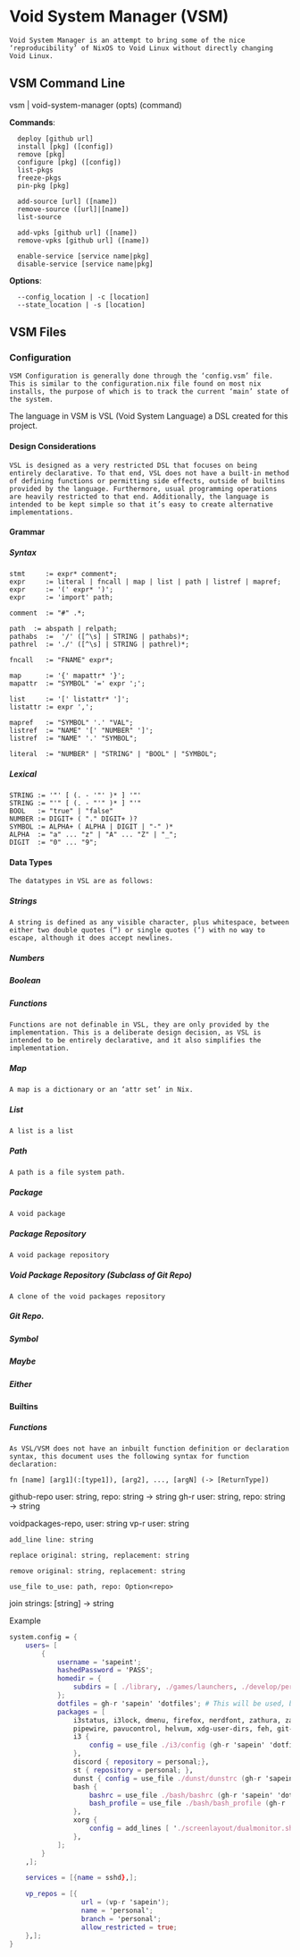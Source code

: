 # Void System Manager (VSM)
    Void System Manager is an attempt to bring some of the nice ‘reproducibility’ of NixOS to Void Linux without directly changing Void Linux.


## VSM Command Line  
vsm | void-system-manager (opts) (command)

**Commands**:
```
  deploy [github url]
  install [pkg] ([config])
  remove [pkg]
  configure [pkg] ([config])
  list-pkgs
  freeze-pkgs
  pin-pkg [pkg]

  add-source [url] ([name])
  remove-source ([url]|[name])
  list-source
    
  add-vpks [github url] ([name])
  remove-vpks [github url] ([name])

  enable-service [service name|pkg]
  disable-service [service name|pkg]
```

**Options**:
```
  --config_location | -c [location]
  --state_location | -s [location]
```

## VSM Files  
### Configuration  
    VSM Configuration is generally done through the ‘config.vsm’ file. This is similar to the configuration.nix file found on most nix installs, the purpose of which is to track the current ‘main’ state of the system. 

The language in VSM is VSL (Void System Language) a DSL created for this project.

#### Design Considerations
    VSL is designed as a very restricted DSL that focuses on being entirely declarative. To that end, VSL does not have a built-in method of defining functions or permitting side effects, outside of builtins provided by the language. Furthermore, usual programming operations are heavily restricted to that end. Additionally, the language is intended to be kept simple so that it’s easy to create alternative implementations. 

#### Grammar
##### Syntax

```ebnf
stmt     := expr* comment*;
expr     := literal | fncall | map | list | path | listref | mapref;
expr     := '(' expr* ')';
expr     := 'import' path;

comment  := "#" .*;

path  := abspath | relpath;
pathabs  :=  '/' ([^\s] | STRING | pathabs)*;
pathrel  := './' ([^\s] | STRING | pathrel)*;

fncall   := "FNAME" expr*;

map      := '{' mapattr* '}';
mapattr  := "SYMBOL" '=' expr ';';

list     := '[' listattr* ']';
listattr := expr ',';

mapref   := "SYMBOL" '.' "VAL";
listref  := "NAME" '[' "NUMBER" ']';
listref  := "NAME" '.' "SYMBOL";

literal  := "NUMBER" | "STRING" | "BOOL" | "SYMBOL";
```

##### Lexical
```
STRING := '"' [ (. - '"' )* ] '"'
STRING := "'" [ (. - "'" )* ] "'"
BOOL   := "true" | "false"
NUMBER := DIGIT+ ( "." DIGIT+ )?
SYMBOL := ALPHA+ ( ALPHA | DIGIT | "-" )*
ALPHA  := "a" ... "z" | "A" ... "Z" | "_";
DIGIT  := "0" ... "9";
```


#### Data Types
    The datatypes in VSL are as follows:
##### Strings
    A string is defined as any visible character, plus whitespace, between either two double quotes (“) or single quotes (‘) with no way to escape, although it does accept newlines. 
##### Numbers
##### Boolean
##### Functions
    Functions are not definable in VSL, they are only provided by the implementation. This is a deliberate design decision, as VSL is intended to be entirely declarative, and it also simplifies the implementation. 
##### Map
    A map is a dictionary or an ‘attr set’ in Nix.
##### List
    A list is a list
##### Path
    A path is a file system path.
##### Package
    A void package
##### Package Repository
    A void package repository
##### Void Package Repository (Subclass of Git Repo)
    A clone of the void packages repository
##### Git Repo.
##### Symbol
##### Maybe
##### Either

#### Builtins

##### Functions
    As VSL/VSM does not have an inbuilt function definition or declaration syntax, this document uses the following syntax for function declaration:

`fn [name] [arg1](:[type1]), [arg2], ..., [argN] (-> [ReturnType])`

github-repo user: string, repo: string -> string
gh-r user: string, repo: string -> string


voidpackages-repo, user: string
vp-r user: string

`add_line line: string`


`replace original: string, replacement: string`


`remove original: string, replacement: string`


`use_file to_use: path, repo: Option<repo>`


join strings: [string] -> string



Example
```nix
system.config = {
    users= [
        {
            username = 'sapeint';
            hashedPassword = 'PASS';
            homedir = {
                subdirs = [ ./library, ./games/launchers, ./develop/personal, ./writing, ./videos, ./ttrpg, ];
            };
            dotfiles = gh-r 'sapein' 'dotfiles'; # This will be used, but partially overridden
            packages = [ 
                i3status, i3lock, dmenu, firefox, nerdfont, zathura, zathura-pdf-mupdf, ctags, socat, krita, telegram-desktop, pulseaudio,
                pipewire, pavucontrol, helvum, xdg-user-dirs, feh, git-lfs, wireplumber, steam, stalonetray, 
                i3 {
                    config = use_file ./i3/config (gh-r 'sapein' 'dotfiles');
                },
                discord { repository = personal;},
                st { repository = personal; },
                dunst { config = use_file ./dunst/dunstrc (gh-r 'sapein' 'dotfiles'); },
                bash {
                    bashrc = use_file ./bash/bashrc (gh-r 'sapein' 'dotfiles');
                    bash_profile = use_file ./bash/bash_profile (gh-r 'sapein' 'dotfiles'); 
                },
                xorg {
                    config = add_lines [ './screenlayout/dualmonitor.sh', 'dbus-run-session i3',];
                },
            ];
        }
    ,];

    services = [{name = sshd},];

    vp_repos = [{
                  url = (vp-r 'sapein');
                  name = 'personal';
                  branch = 'personal';
                  allow_restricted = true; 
    },];
}
```
